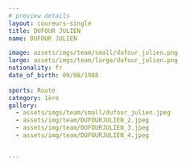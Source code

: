 ```yaml
---
# preview details
layout: coureurs-single
title: DUFOUR JULIEN
name: DUFOUR JULIEN

image: assets/imgs/team/small/dufour_julien.png
large: assets/imgs/team/large/dufour_julien.png
nationality: fr
date_of_birth: 09/08/1988
  
sports: Route
category: 1ère
gallery:
  - assets/imgs/team/small/dufour_julien.jpeg
  - assets/img/team/DUFOURJULIEN_2.jpeg
  - assets/img/team/DUFOURJULIEN_3.jpeg
  - assets/img/team/DUFOURJULIEN_4.jpeg


---
```

